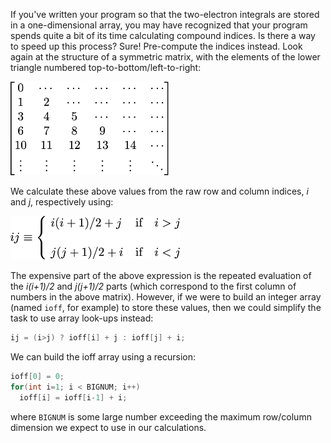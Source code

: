 If you've written your program so that the two-electron integrals are stored in a one-dimensional array, you may have recognized that your program spends quite a bit of its time calculating compound indices.  Is there a way to speed up this process?  Sure!  Pre-compute the indices instead.  Look again at the structure of a symmetric matrix, with the elements of the lower triangle numbered top-to-bottom/left-to-right:

<picture>
  <source media="(prefers-color-scheme: dark)" srcset="./figures/dark/lower-triang-numbered-matrix2.png">
  <source media="(prefers-color-scheme: light)" srcset="./figures/lower-triang-numbered-matrix2.png">
  <img src="../figures/lower-triang-numbered-matrix2.png" height="150">
</picture>

We calculate these above values from the raw row and column indices, *i* and *j*, respectively using:

<picture>
  <source media="(prefers-color-scheme: dark)" srcset="./figures/dark/ioff-compound-index2.png">
  <source media="(prefers-color-scheme: light)" srcset="./figures/ioff-compound-index2.png">
  <img src="../figures/ioff-compound-index2.png" height="70">
</picture>

The expensive part of the above expression is the repeated evaluation of the *i(i+1)/2* and *j(j+1)/2* parts (which correspond to the first column of numbers in the above matrix).  However, if we were to build an integer array (named `ioff`, for example) to store these values, then we could simplify the task to use array look-ups instead:
```c++
ij = (i>j) ? ioff[i] + j : ioff[j] + i;
```

We can build the ioff array using a recursion:
```c++
ioff[0] = 0;
for(int i=1; i < BIGNUM; i++)
  ioff[i] = ioff[i-1] + i;
```
where `BIGNUM` is some large number exceeding the maximum row/column dimension we expect to use in our calculations.
